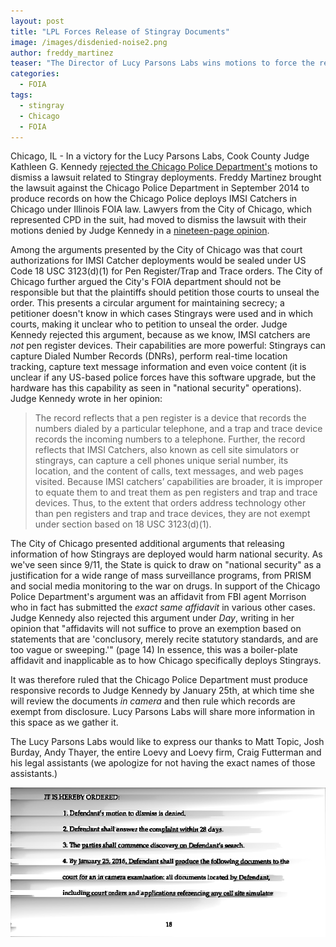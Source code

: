 ```yaml
---
layout: post
title: "LPL Forces Release of Stingray Documents"
image: /images/disdenied-noise2.png
author: freddy_martinez
teaser: "The Director of Lucy Parsons Labs wins motions to force the release of documents related to Stingray use in Chicago"
categories:
  - FOIA
tags:
  - stingray
  - Chicago
  - FOIA
---
```


Chicago, IL - In a victory for the Lucy Parsons Labs, Cook County Judge Kathleen G. Kennedy [rejected the Chicago Police Department's](http://arstechnica.com/tech-policy/2016/01/chicago-police-must-finally-produce-stingray-records-judge-orders/) motions to dismiss a lawsuit related to Stingray deployments. Freddy Martinez brought the lawsuit against the Chicago Police Department in September 2014 to produce records on how the Chicago Police deploys IMSI Catchers in Chicago under Illinois
FOIA law. Lawyers from the City of Chicago, which represented CPD in the suit, had moved to dismiss the lawsuit with their motions denied by Judge Kennedy in a [nineteen-page opinion](https://www.scribd.com/doc/295163479/CPD-Denied-motion-to-dismiss).

Among the arguments presented by the City of Chicago was that court authorizations for IMSI Catcher deployments would be sealed under US Code 18 USC 3123(d)(1) for Pen Register/Trap and Trace orders. The City of Chicago further argued the City's FOIA department should not be responsible but that the plaintiffs should petition those courts to unseal the order. This presents a circular argument for maintaining secrecy; a petitioner doesn't know in which cases Stingrays were used and in which courts, making it unclear who to petition to unseal the order. Judge Kennedy rejected this argument, because as we know, IMSI catchers are *not* pen register devices. Their capabilities are more powerful: Stingrays can capture Dialed Number Records (DNRs), perform real-time location tracking, capture text message information and even voice content (it is unclear if any US-based police forces have this software upgrade, but the hardware has this capability as seen in "national security" operations). Judge Kennedy wrote in her opinion: 


> The record reflects that a pen register is a device that records the numbers dialed by a particular telephone, and a trap and trace device records the incoming numbers to a telephone. Further, the record reflects that IMSI Catchers, also known as cell site simulators or stingrays, can capture a cell phones unique serial number, its location, and the content of calls, text messages, and web pages visited. Because IMSI catchers’ capabilities are broader, it is improper to equate them to and treat them as pen registers and trap and trace devices. Thus, to the extent that orders address technology other than pen registers and trap and trace devices, they are not exempt under section based on 18 USC 3123(d)(1).

The City of Chicago presented additional arguments that releasing information of how Stingrays are deployed would harm national security. As we've seen since 9/11, the State is quick to draw on "national security" as a justification for a wide range of mass surveillance programs, from PRISM and social media monitoring to the war on drugs. In support of the Chicago Police Department's argument was an affidavit from FBI agent Morrison who in fact has submitted the *exact same affidavit* in various other cases. Judge Kennedy also rejected this argument under *Day*, writing in her opinion that "affidavits will not suffice to prove an exemption based on statements that are 'conclusory, merely recite statutory standards, and are too vague or sweeping.'" (page 14) In essence, this was a boiler-plate affidavit and inapplicable as to how Chicago specifically deploys Stingrays. 

It was therefore ruled that the Chicago Police Department must produce responsive records to Judge Kennedy by January 25th, at which time she will review the documents *in camera* and then rule which records are exempt from disclosure. Lucy Parsons Labs will share more information in this space as we gather it. 

The Lucy Parsons Labs would like to express our thanks to Matt Topic, Josh Burday, Andy Thayer, the entire Loevy and Loevy firm, Craig Futterman and his legal assistants (we apologize for not having the exact names of those assistants.) 


![letters](/images/dismissdenied-noise.png)

